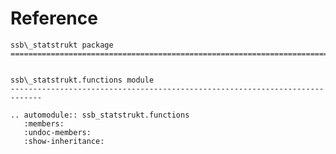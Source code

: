 # Reference

<!--
The content of the {eval-rst} block below is generated by the command:
poetry run sphinx-apidoc -T -f -t ./docs/templates -o ./docs ./src
from the root directory.

You need to rerun the command when python files are added, deleted or renamed.
Copy the content from the generated
ssb_statstrukt.rst file to the {eval-rst} block below and
delete the .rst file afterwards.
-->

```{eval-rst}
ssb\_statstrukt package
=============================================================================


ssb\_statstrukt.functions module
-----------------------------------------------------------------------------

.. automodule:: ssb_statstrukt.functions
   :members:
   :undoc-members:
   :show-inheritance:
```
